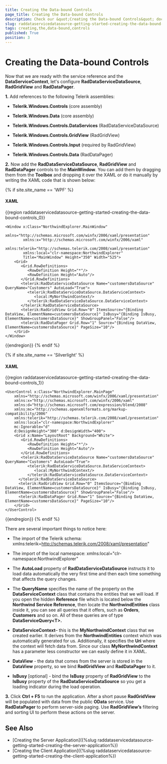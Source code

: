 ```yaml
---
title: Creating the Data-bound Controls
page_title: Creating the Data-bound Controls
description: Check our &quot;Creating the Data-bound Controls&quot; documentation article for the RadDataServiceDataSource {{ site.framework_name }} control.
slug: raddataservicedatasource-getting-started-creating-the-data-bound-controls
tags: creating,the,data-bound,controls
published: True
position: 3
---
```


# Creating the Data-bound Controls

Now that we are ready with the service reference and the __DataServiceContext__, let's configure __RadDataServiceDataSource__, __RadGridView__ and __RadDataPager__.

**1.** Add references to the following Telerik assemblies:          

* __Telerik.Windows.Controls__ (core assembly)

* __Telerik.Windows.Data__ (core assembly)

* __Telerik.Windows.Controls.DataServices__ (RadDataServiceDataSource)

* __Telerik.Windows.Controls.GridView__ (RadGridView)

* __Telerik.Windows.Controls.Input__ (required by RadGridView)

* __Telerik.Windows.Controls.Data__ (RadDataPager)

**2.**	Now add the __RadDataServiceDataSource__, __RadGridView__ and __RadDataPager__ controls to the __MainWindow__. You can add them by dragging them from the __Toolbox__ and dropping it over the XAML or do it manually by writing the XAML code that is shown below: 

{% if site.site_name == 'WPF' %}
#### __XAML__
{{region raddataservicedatasource-getting-started-creating-the-data-bound-controls_0}}

	<Window x:Class="NorthwindExplorer.MainWindow"
	        xmlns="http://schemas.microsoft.com/winfx/2006/xaml/presentation"
	        xmlns:x="http://schemas.microsoft.com/winfx/2006/xaml"
	        xmlns:telerik="http://schemas.telerik.com/2008/xaml/presentation"
	        xmlns:local="clr-namespace:NorthwindExplorer"
	        Title="MainWindow" Height="350" Width="525">
	    <Grid>
	       <Grid.RowDefinitions>
	          <RowDefinition Height="*"/>
	          <RowDefinition Height="Auto"/>
	       </Grid.RowDefinitions>
	       <telerik:RadDataServiceDataSource Name="customersDataSource" QueryName="Customers" AutoLoad="True">
	          <telerik:RadDataServiceDataSource.DataServiceContext>
	             <local:MyNorthwindContext/>
	          </telerik:RadDataServiceDataSource.DataServiceContext>
	       </telerik:RadDataServiceDataSource>
	       <telerik:RadGridView Grid.Row="0" ItemsSource="{Binding DataView, ElementName=customersDataSource}" IsBusy="{Binding IsBusy, ElementName=customersDataSource}" ShowGroupPanel="False"/>
	       <telerik:RadDataPager Grid.Row="1" Source="{Binding DataView, ElementName=customersDataSource}" PageSize="10"/>
	    </Grid>
	</Window>
{{endregion}}
{% endif %}

{% if site.site_name == 'Silverlight' %}

#### __XAML__
{{region raddataservicedatasource-getting-started-creating-the-data-bound-controls_1}}

	<UserControl x:Class="NorthwindExplorer.MainPage"
	    xmlns="http://schemas.microsoft.com/winfx/2006/xaml/presentation"
	    xmlns:x="http://schemas.microsoft.com/winfx/2006/xaml"
	    xmlns:d="http://schemas.microsoft.com/expression/blend/2008"
	    xmlns:mc="http://schemas.openxmlformats.org/markup-compatibility/2006"
	    xmlns:telerik="http://schemas.telerik.com/2008/xaml/presentation"
	    xmlns:local="clr-namespace:NorthwindExplorer"
	    mc:Ignorable="d"
	    d:DesignHeight="300" d:DesignWidth="400">
	    <Grid x:Name="LayoutRoot" Background="White">
	       <Grid.RowDefinitions>
	          <RowDefinition Height="*"/>
	          <RowDefinition Height="Auto"/>
	       </Grid.RowDefinitions>
	       <telerik:RadDataServiceDataSource Name="customersDataSource" QueryName="Customers" AutoLoad="True">
	          <telerik:RadDataServiceDataSource.DataServiceContext>
	             <local:MyNorthwindContext/>
	          </telerik:RadDataServiceDataSource.DataServiceContext>
	      </telerik:RadDataServiceDataSource>
	      <telerik:RadGridView Grid.Row="0" ItemsSource="{Binding DataView, ElementName=customersDataSource}" IsBusy="{Binding IsBusy, ElementName=customersDataSource}" ShowGroupPanel="False"/>
	      <telerik:RadDataPager Grid.Row="1" Source="{Binding DataView, ElementName=customersDataSource}" PageSize="10"/>
	    </Grid>
	</UserControl>
{{endregion}}
{% endif %}


There are several important things to notice here:

* The import of the Telerik schema: xmlns:telerik=http://schemas.telerik.com/2008/xaml/presentation"

* The import of the local namespace: xmlns:local="clr-namespace:NorthwindExplorer"

* The __AutoLoad__ property of __RadDataServiceDataSource__ instructs it to load data automatically the very first time and then each time something that affects the query changes.

* The __QueryName__ specifies the name of the property on the __DataServiceContext__ class that contains the entities that we will load. If you open the hidden __Reference__ file which is located below the __Northwind Service Reference__, then locate the __NorthwindEntities__ class inside it, you can see all queries that it offers, such as __Orders__, __Customers__ and so on. All of these queries are of type __DataServiceQuery&lt;T&gt;.__

* __DataServiceContext__– this is the __MyNorthwindContext__ class that we created earlier. It derives from the __NorthwindEntities__ context which was automatically generated for us. Additionally, it specifies the __Uri__ where the context will fetch data from. Since our class __MyNorthwindContext__ has a parameter less constructor we can easily define it in XAML.

* __DataView__ - the data that comes from the server is stored in the __DataView__ property, so we bind __RadGridView__ and __RadDataPager__ to it.

* __IsBusy__ [optional] - bind the __IsBusy__ property of __RadGridView__ to the __IsBusy__ property of the __RadDataServiceDataSource__ so you get a loading indicator during the load operation.

**3.** Click __Ctrl + F5__ to run the application. After a short pause __RadGridView__ will be populated with data from the public __OData__ service. Use __RadDataPager__ to perform server-side paging. Use __RadGridView’s__ filtering and sorting UI to perform these actions on the server.

## See Also
* [Creating the Server Application]({%slug raddataservicedatasource-getting-started-creating-the-server-application%})
* [Creating the Client Application]({%slug raddataservicedatasource-getting-started-creating-the-client-application%})